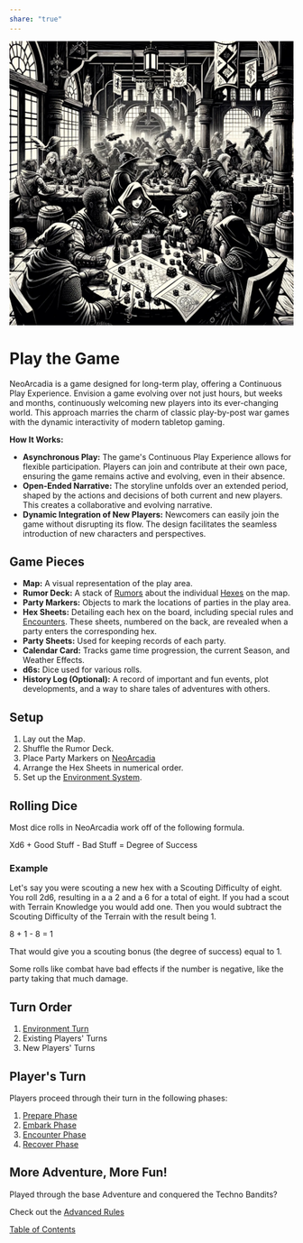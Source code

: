 ```yaml
---  
share: "true"  
---  
```

  
![play-the-game](./play-the-game.png)  
  
# Play the Game  
  
NeoArcadia is a game designed for long-term play, offering a Continuous Play Experience. Envision a game evolving over not just hours, but weeks and months, continuously welcoming new players into its ever-changing world. This approach marries the charm of classic play-by-post war games with the dynamic interactivity of modern tabletop gaming.  
  
**How It Works:**  
  
- **Asynchronous Play:** The game's Continuous Play Experience allows for flexible participation. Players can join and contribute at their own pace, ensuring the game remains active and evolving, even in their absence.  
- **Open-Ended Narrative:** The storyline unfolds over an extended period, shaped by the actions and decisions of both current and new players. This creates a collaborative and evolving narrative.  
- **Dynamic Integration of New Players:** Newcomers can easily join the game without disrupting its flow. The design facilitates the seamless introduction of new characters and perspectives.  
  
## Game Pieces  
  
- **Map:** A visual representation of the play area.  
- **Rumor Deck:** A stack of [Rumors](Rumors.html) about the individual [Hexes](Hexes.html) on the map.  
- **Party Markers:** Objects to mark the locations of parties in the play area.  
- **Hex Sheets:** Detailing each hex on the board, including special rules and [Encounters](Encounters.html). These sheets, numbered on the back, are revealed when a party enters the corresponding hex.  
- **Party Sheets:** Used for keeping records of each party.  
- **Calendar Card:** Tracks game time progression, the current Season, and Weather Effects.  
- **d6s:** Dice used for various rolls.  
- **History Log (Optional):** A record of important and fun events, plot developments, and a way to share tales of adventures with others.  
  
## Setup  
  
1. Lay out the Map.  
2. Shuffle the Rumor Deck.  
3. Place Party Markers on [NeoArcadia](./NeoArcadia.html)  
4. Arrange the Hex Sheets in numerical order.  
5. Set up the [Environment System](Environment%20System.html).  
  
## Rolling Dice  
  
Most dice rolls in NeoArcadia work off of the following formula.  
  
Xd6 + Good Stuff - Bad Stuff = Degree of Success  
  
### Example  
  
Let's say you were scouting a new hex with a Scouting Difficulty of eight. You roll 2d6, resulting in a a 2 and a 6 for a total of eight. If you had a scout with Terrain Knowledge you would add one. Then you would subtract the Scouting Difficulty of the Terrain with the result being 1.  
  
8 + 1 - 8 = 1  
  
That would give you a scouting bonus (the degree of success) equal to 1.  
  
Some rolls like combat have bad effects if the number is negative, like the party taking that much damage.  
  
## Turn Order  
  
1. [Environment Turn](Environment%20Turn.html)  
2. Existing Players' Turns  
3. New Players' Turns  
  
## Player's Turn  
  
Players proceed through their turn in the following phases:  
  
1. [Prepare Phase](Prepare%20Phase.html)  
2. [Embark Phase](Embark%20Phase.html)  
3. [Encounter Phase](Encounter%20Phase.html)  
4. [Recover Phase](Recover%20Phase.html)  
  
## More Adventure, More Fun!  
  
Played through the base Adventure and conquered the Techno Bandits?  
  
Check out the [Advanced Rules](./Advanced%20Rules.html)  
  
[Table of Contents](./Table%20of%20Contents.html)  
